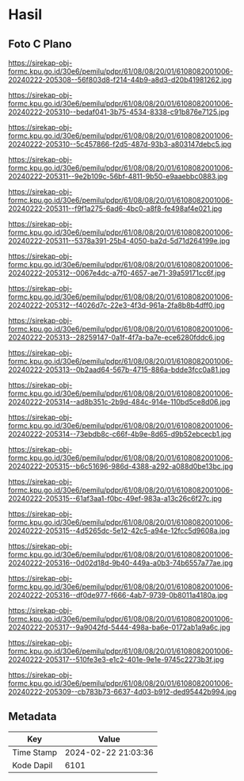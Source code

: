 # Hasil

## Foto C Plano

https://sirekap-obj-formc.kpu.go.id/30e6/pemilu/pdpr/61/08/08/20/01/6108082001006-20240222-205308--56f803d8-f214-44b9-a8d3-d20b41981262.jpg

https://sirekap-obj-formc.kpu.go.id/30e6/pemilu/pdpr/61/08/08/20/01/6108082001006-20240222-205310--bedaf041-3b75-4534-8338-c91b876e7125.jpg

https://sirekap-obj-formc.kpu.go.id/30e6/pemilu/pdpr/61/08/08/20/01/6108082001006-20240222-205310--5c457866-f2d5-487d-93b3-a803147debc5.jpg

https://sirekap-obj-formc.kpu.go.id/30e6/pemilu/pdpr/61/08/08/20/01/6108082001006-20240222-205311--9e2b109c-56bf-4811-9b50-e9aaebbc0883.jpg

https://sirekap-obj-formc.kpu.go.id/30e6/pemilu/pdpr/61/08/08/20/01/6108082001006-20240222-205311--f9f1a275-6ad6-4bc0-a8f8-fe498af4e021.jpg

https://sirekap-obj-formc.kpu.go.id/30e6/pemilu/pdpr/61/08/08/20/01/6108082001006-20240222-205311--5378a391-25b4-4050-ba2d-5d71d264199e.jpg

https://sirekap-obj-formc.kpu.go.id/30e6/pemilu/pdpr/61/08/08/20/01/6108082001006-20240222-205312--0067e4dc-a7f0-4657-ae71-39a59171cc6f.jpg

https://sirekap-obj-formc.kpu.go.id/30e6/pemilu/pdpr/61/08/08/20/01/6108082001006-20240222-205312--f4026d7c-22e3-4f3d-961a-2fa8b8b4dff0.jpg

https://sirekap-obj-formc.kpu.go.id/30e6/pemilu/pdpr/61/08/08/20/01/6108082001006-20240222-205313--28259147-0a1f-4f7a-ba7e-ece6280fddc6.jpg

https://sirekap-obj-formc.kpu.go.id/30e6/pemilu/pdpr/61/08/08/20/01/6108082001006-20240222-205313--0b2aad64-567b-4715-886a-bdde3fcc0a81.jpg

https://sirekap-obj-formc.kpu.go.id/30e6/pemilu/pdpr/61/08/08/20/01/6108082001006-20240222-205314--ad8b351c-2b9d-484c-914e-110bd5ce8d06.jpg

https://sirekap-obj-formc.kpu.go.id/30e6/pemilu/pdpr/61/08/08/20/01/6108082001006-20240222-205314--73ebdb8c-c66f-4b9e-8d65-d9b52ebcecb1.jpg

https://sirekap-obj-formc.kpu.go.id/30e6/pemilu/pdpr/61/08/08/20/01/6108082001006-20240222-205315--b6c51696-986d-4388-a292-a088d0be13bc.jpg

https://sirekap-obj-formc.kpu.go.id/30e6/pemilu/pdpr/61/08/08/20/01/6108082001006-20240222-205315--61af3aa1-f0bc-49ef-983a-a13c26c6f27c.jpg

https://sirekap-obj-formc.kpu.go.id/30e6/pemilu/pdpr/61/08/08/20/01/6108082001006-20240222-205315--4d5265dc-5e12-42c5-a94e-12fcc5d9608a.jpg

https://sirekap-obj-formc.kpu.go.id/30e6/pemilu/pdpr/61/08/08/20/01/6108082001006-20240222-205316--0d02d18d-9b40-449a-a0b3-74b6557a77ae.jpg

https://sirekap-obj-formc.kpu.go.id/30e6/pemilu/pdpr/61/08/08/20/01/6108082001006-20240222-205316--df0de977-f666-4ab7-9739-0b8011a4180a.jpg

https://sirekap-obj-formc.kpu.go.id/30e6/pemilu/pdpr/61/08/08/20/01/6108082001006-20240222-205317--9a9042fd-5444-498a-ba6e-0172ab1a9a6c.jpg

https://sirekap-obj-formc.kpu.go.id/30e6/pemilu/pdpr/61/08/08/20/01/6108082001006-20240222-205317--510fe3e3-e1c2-401e-9e1e-9745c2273b3f.jpg

https://sirekap-obj-formc.kpu.go.id/30e6/pemilu/pdpr/61/08/08/20/01/6108082001006-20240222-205309--cb783b73-6637-4d03-b912-ded95442b994.jpg


## Metadata

| Key        | Value               |
| ---------- | ------------------- |
| Time Stamp | 2024-02-22 21:03:36 |
| Kode Dapil | 6101                |



